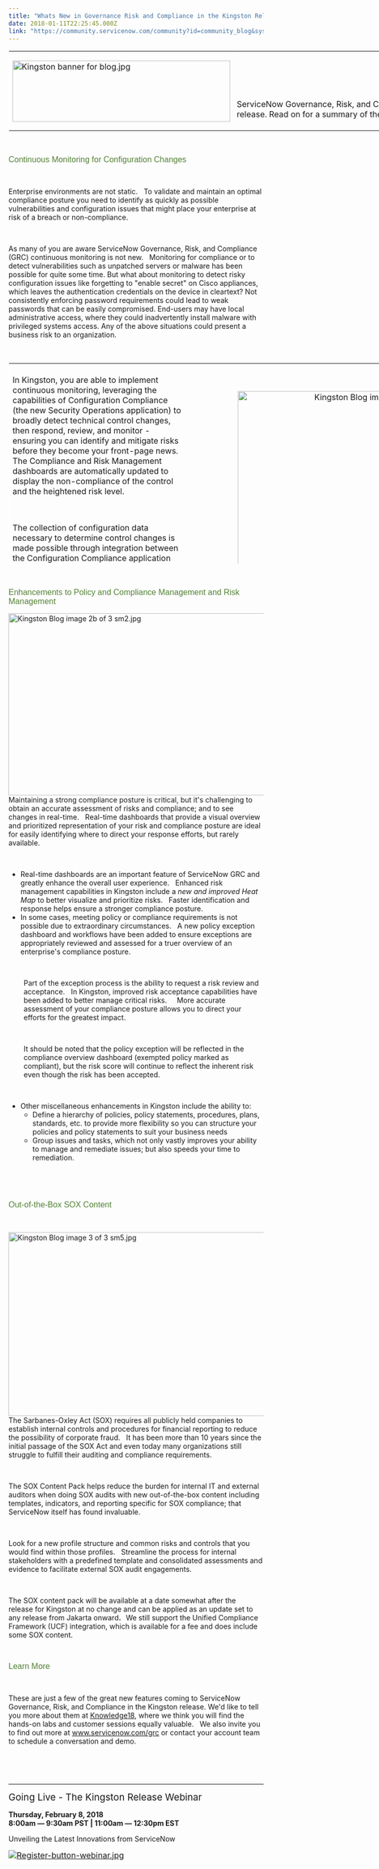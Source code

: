 ```yaml
---
title: "Whats New in Governance Risk and Compliance in the Kingston Release"
date: 2018-01-11T22:25:45.000Z
link: "https://community.servicenow.com/community?id=community_blog&sys_id=86ac2625dbd0dbc01dcaf3231f961933"
---
```

<table class="jiveBorder" style="border: 1px solid #ffffff; width: 1188px; height: 160px;" border="1"><tbody><tr><td style="padding: 6px;"><img class="image-13 jive-image" style="width: 430px; height: 120.677px;" src="207a888edb5cdb048c8ef4621f961919.iix" alt="Kingston banner for blog.jpg" width="430" height="121" /></td><td style="padding: 6px;">
<p> </p>
<p> </p>
<p><span style="font-size: 16px;">ServiceNow Governance, Risk, and Compliance has some exciting new features in the Kingston release. Read on for a summary of the new capabilities!</span></p>
</td></tr></tbody></table>
<p> </p>
<p><span style="font-size: 12.0pt; font-family: &#39;Tahoma&#39;,sans-serif; color: #538135;">Continuous Monitoring for Configuration Changes</span></p>
<p> </p>
<p>Enterprise environments are not static.   To validate and maintain an optimal compliance posture you need to identify as quickly as possible vulnerabilities and configuration issues that might place your enterprise at risk of a breach or non-compliance.</p>
<p style="margin-bottom: .0001pt;"> </p>
<p style="margin-bottom: .0001pt;">As many of you are aware ServiceNow Governance, Risk, and Compliance (GRC) continuous monitoring is not new.   Monitoring for compliance or to detect vulnerabilities such as unpatched servers or malware has been possible for quite some time. But what about monitoring to detect risky configuration issues like forgetting to &#34;enable secret&#34; on Cisco appliances, which leaves the authentication credentials on the device in cleartext? Not consistently enforcing password requirements could lead to weak passwords that can be easily compromised. End-users may have local administrative access, where they could inadvertently install malware with privileged systems access. Any of the above situations could present a business risk to an organization.</p>
<p style="margin-bottom: .0001pt;"> </p>
<table class="jiveBorder" style="border: 1px solid #ffffff; width: 1034px; height: 398px;" border="1"><tbody><tr><td style="padding: 6px; text-align: left; width: 34%;">
<p>In Kingston, you are able to implement continuous monitoring, leveraging the capabilities of Configuration Compliance (the new Security Operations application) to broadly detect technical control changes, then respond, review, and monitor - ensuring you can identify and mitigate risks before they become your front-page news.   The Compliance and Risk Management dashboards are automatically updated to display the non-compliance of the control and the heightened risk level.</p>
<p> </p>
<p>The collection of configuration data necessary to determine control changes is made possible through integration between the Configuration Compliance application and 3<sup>rd</sup> party vulnerability scanners, such as Qualys and Tenable.   Therefore, to obtain the data, the customer must also have the Security Operations package that contains Configuration Compliance.</p>
</td><td style="padding: 6px; text-align: center;">
<p>                  <img class="image-10 jive-image" style="height: 368px; width: 555.134px;" src="790cc00adb509fc068c1fb651f96197c.iix" alt="Kingston Blog image 1 of 3 sm2.jpg" width="555" height="368" /><br /> <em>New Configuration Tests tab shows critical failure of controls based on Qualys scanning data</em></p>
</td></tr></tbody></table>
<p style="margin-bottom: .0001pt;"> </p>
<p><span style="font-size: 12.0pt; font-family: &#39;Tahoma&#39;,sans-serif; color: #538135;">Enhancements to Policy and Compliance Management and Risk Management</span></p>
<p><img class="image-12 jive-image" style="width: 583px; height: 359.203px;" src="9ffe414adb14d304b322f4621f961991.iix" alt="Kingston Blog image 2b of 3 sm2.jpg" width="583" height="359" align="right" />Maintaining a strong compliance posture is critical, but it&#39;s challenging to obtain an accurate assessment of risks and compliance; and to see changes in real-time.   Real-time dashboards that provide a visual overview and prioritized representation of your risk and compliance posture are ideal for easily identifying where to direct your response efforts, but rarely available.</p>
<p> </p>
<ul><li>Real-time dashboards are an important feature of ServiceNow GRC and greatly enhance the overall user experience.   Enhanced risk management capabilities in Kingston include a <em>new and improved Heat Map</em> to better visualize and prioritize risks.   Faster identification and response helps ensure a stronger compliance posture.</li><li>In some cases, meeting policy or compliance requirements is not possible due to extraordinary circumstances.   A new policy exception dashboard and workflows have been added to ensure exceptions are appropriately reviewed and assessed for a truer overview of an enterprise&#39;s compliance posture.</li></ul>
<p style="padding-left: 30px;"> </p>
<p style="padding-left: 30px;">Part of the exception process is the ability to request a risk review and acceptance.   In Kingston, improved risk acceptance capabilities have been added to better manage critical risks.     More accurate assessment of your compliance posture allows you to direct your efforts for the greatest impact.</p>
<p style="padding-left: 30px;"> </p>
<p style="padding-left: 30px;">It should be noted that the policy exception will be reflected in the compliance overview dashboard (exempted policy marked as compliant), but the risk score will continue to reflect the inherent risk even though the risk has been accepted.</p>
<p style="padding-left: 30px;"> </p>
<ul><li>Other miscellaneous enhancements in Kingston include the ability to:
<ul style="list-style-type: circle;"><li>Define a hierarchy of policies, policy statements, procedures, plans, standards, etc. to provide more flexibility so you can structure your policies and policy statements to suit your business needs</li><li>Group issues and tasks, which not only vastly improves your ability to manage and remediate issues; but also speeds your time to remediation.</li></ul>
</li></ul>
<p> </p>
<p> </p>
<p><span style="font-size: 12.0pt; font-family: &#39;Tahoma&#39;,sans-serif; color: #538135;">Out-of-the-Box SOX Content </span></p>
<p> </p>
<p><img class="image-11 jive-image" style="float: right; height: 363px; width: 601.871px;" src="69a967fddbd41fc068c1fb651f961994.iix" alt="Kingston Blog image 3 of 3 sm5.jpg" width="602" height="363" />The Sarbanes-Oxley Act (SOX) requires all publicly held companies to establish internal controls and procedures for financial reporting to reduce the possibility of corporate fraud.   It has been more than 10 years since the initial passage of the SOX Act and even today many organizations still struggle to fulfill their auditing and compliance requirements.</p>
<p> </p>
<p>The SOX Content Pack helps reduce the burden for internal IT and external auditors when doing SOX audits with new out-of-the-box content including templates, indicators, and reporting specific for SOX compliance; that ServiceNow itself has found invaluable.</p>
<p> </p>
<p>Look for a new profile structure and common risks and controls that you would find within those profiles.   Streamline the process for internal stakeholders with a predefined template and consolidated assessments and evidence to facilitate external SOX audit engagements.</p>
<p> </p>
<p>The SOX content pack will be available at a date somewhat after the release for Kingston at no change and can be applied as an update set to any release from Jakarta onward<strong>.   </strong>We still support the Unified Compliance Framework (UCF) integration, which is available for a fee and does include some SOX content.</p>
<p> </p>
<p><span style="font-size: 12.0pt; font-family: &#39;Tahoma&#39;,sans-serif; color: #538135;">Learn More</span></p>
<p> </p>
<p>These are just a few of the great new features coming to ServiceNow Governance, Risk, and Compliance in the Kingston release. We&#39;d like to tell you more about them at <span style="text-decoration: underline;"><a title="nowledge.servicenow.com/" href="https://knowledge.servicenow.com/" rel="nofollow">Knowledge18</a></span>, where we think you will find the hands-on labs and customer sessions equally valuable.   We also invite you to find out more at <span style="text-decoration: underline;"><a title="ww.servicenow.com/products/governance-risk-and-compliance.html" href="https://www.servicenow.com/products/governance-risk-and-compliance.html" rel="nofollow">www.servicenow.com/grc</a></span> or contact your account team to schedule a conversation and demo.</p>
<p> </p>
<p> </p>
<hr />
<p><span style="font-size: 14pt;">Going Live - The Kingston Release Webinar</span></p>
<p><strong>Thursday, February 8, 2018<br />8:00am — 9:30am PST | 11:00am — 12:30pm EST   </strong></p>
<p>Unveiling the Latest Innovations from ServiceNow</p>
<p><span style="font-size: 12pt;"><a href="http://info.servicenow.com/LP&#61;9287?referenceSource&#61;communityblog" rel="nofollow"><img class="image-2 jive-image" src="786a2082db94dfc068c1fb651f9619a0.iix" alt="Register-button-webinar.jpg" /></a></span></p>